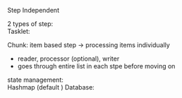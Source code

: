 Step 
Independent 

2 types of step:  
Tasklet:   

Chunk: item based step -> processing items individually
 - reader, processor (optional), writer
 - goes through entire list in each stpe before moving on 
 
 
 state management:  
 Hashmap (default  )
 Database:
